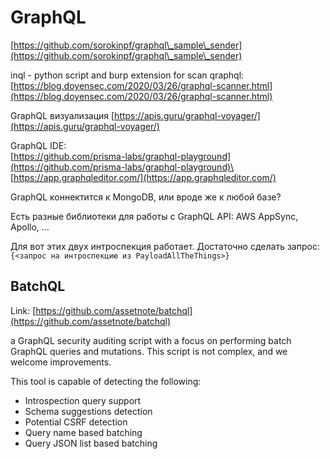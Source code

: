 # GraphQL

[https://github.com/sorokinpf/graphql\_sample\_sender](https://github.com/sorokinpf/graphql\_sample\_sender)

inql - python script and burp extension for scan qraphql: [https://blog.doyensec.com/2020/03/26/graphql-scanner.html](https://blog.doyensec.com/2020/03/26/graphql-scanner.html)

GraphQL визуализация [https://apis.guru/graphql-voyager/](https://apis.guru/graphql-voyager/)

GraphQL IDE: \
[https://github.com/prisma-labs/graphql-playground](https://github.com/prisma-labs/graphql-playground)\
[https://app.graphqleditor.com/](https://app.graphqleditor.com/)

GraphQL коннектится к MongoDB, или вроде же к любой базе?



Есть разные библиотеки для работы с GraphQL API: AWS AppSync, Apollo, ...

Для вот этих двух интроспекция работает. Достаточно сделать запрос: `{<запрос на интроспекцию из PayloadAllTheThings>}`

## BatchQL

Link: [https://github.com/assetnote/batchql](https://github.com/assetnote/batchql)

a GraphQL security auditing script with a focus on performing batch GraphQL queries and mutations. This script is not complex, and we welcome improvements.

This tool is capable of detecting the following:

* Introspection query support
* Schema suggestions detection
* Potential CSRF detection
* Query name based batching
* Query JSON list based batching





